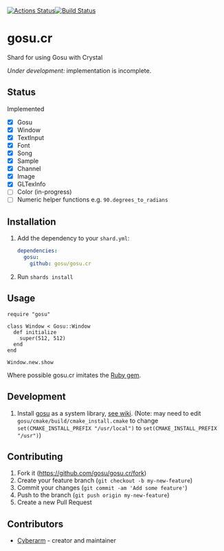 [![Actions Status](https://github.com/gosu/gosu.cr/workflows/Crystal%20CI/badge.svg?branch=master)](https://github.com/gosu/gosu.cr/actions)[![Build Status](https://travis-ci.com/gosu/gosu.cr.svg?branch=master)](https://travis-ci.com/gosu/gosu.cr)
# gosu.cr
Shard for using Gosu with Crystal

_Under development:_ implementation is incomplete.

## Status
Implemented
* [x] Gosu
* [x] Window
* [x] TextInput
* [x] Font
* [X] Song
* [X] Sample
* [X] Channel
* [X] Image
* [X] GLTexInfo
* [ ] Color (in-progress)
* [ ] Numeric helper functions e.g. `90.degrees_to_radians`

## Installation

1. Add the dependency to your `shard.yml`:

   ```yaml
   dependencies:
     gosu:
       github: gosu/gosu.cr
   ```

2. Run `shards install`

## Usage

```crystal
require "gosu"

class Window < Gosu::Window
  def initialize
    super(512, 512)
  end
end

Window.new.show
```

Where possible gosu.cr imitates the [Ruby gem](https://rubydoc.info/gems/gosu).

## Development

1. Install [gosu](https://github.com/gosu/gosu) as a system library, [see wiki](https://github.com/gosu/gosu/wiki/Getting-Started-on-Linux#compiling-gosu-for-c).
(Note: may need to edit `gosu/cmake/build/cmake_install.cmake` to change `set(CMAKE_INSTALL_PREFIX "/usr/local")` to `set(CMAKE_INSTALL_PREFIX "/usr")`)

## Contributing

1. Fork it (<https://github.com/gosu/gosu.cr/fork>)
2. Create your feature branch (`git checkout -b my-new-feature`)
3. Commit your changes (`git commit -am 'Add some feature'`)
4. Push to the branch (`git push origin my-new-feature`)
5. Create a new Pull Request

## Contributors

- [Cyberarm](https://github.com/cyberarm) - creator and maintainer
